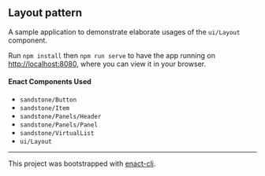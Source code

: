 ## Layout pattern

A sample application to demonstrate elaborate usages of the `ui/Layout` component.

Run `npm install` then `npm run serve` to have the app running on [http://localhost:8080](http://localhost:8080), where you can view it in your browser.

#### Enact Components Used
- `sandstone/Button`
- `sandstone/Item`
- `sandstone/Panels/Header`
- `sandstone/Panels/Panel`
- `sandstone/VirtualList`
- `ui/Layout`

---

This project was bootstrapped with [enact-cli](https://github.com/enactjs/cli).
